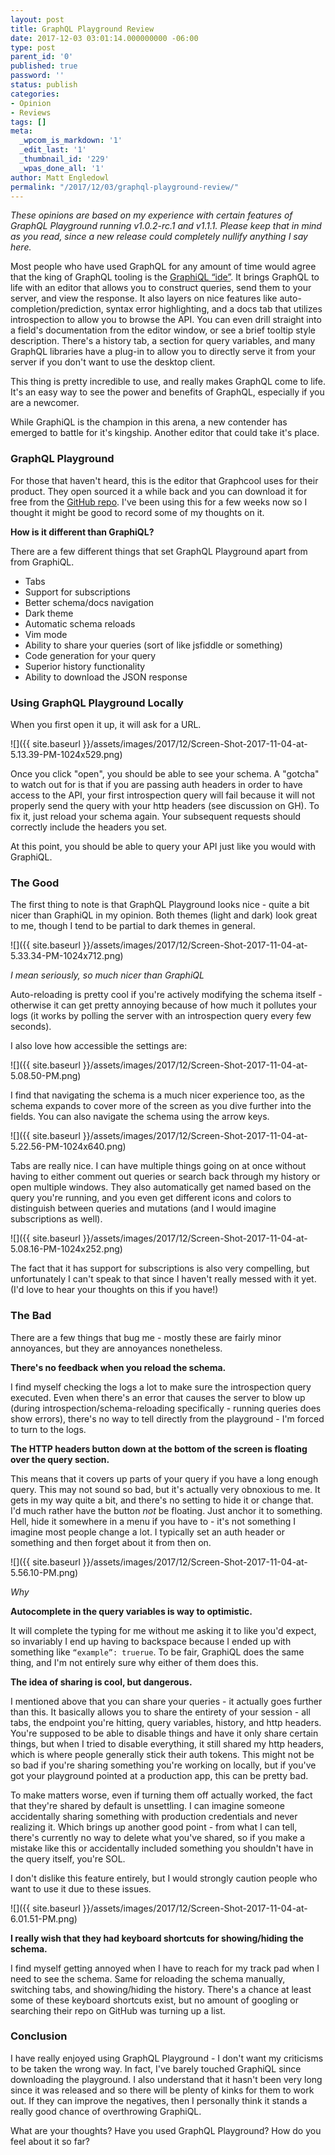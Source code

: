 ```yaml
---
layout: post
title: GraphQL Playground Review
date: 2017-12-03 03:01:14.000000000 -06:00
type: post
parent_id: '0'
published: true
password: ''
status: publish
categories:
- Opinion
- Reviews
tags: []
meta:
  _wpcom_is_markdown: '1'
  _edit_last: '1'
  _thumbnail_id: '229'
  _wpas_done_all: '1'
author: Matt Engledowl
permalink: "/2017/12/03/graphql-playground-review/"
---
```

_These opinions are based on my experience with certain features of GraphQL Playground running v1.0.2-rc.1 and v1.1.1. Please keep that in mind as you read, since a new release could completely nullify anything I say here._

Most people who have used GraphQL for any amount of time would agree that the king of GraphQL tooling is the [GraphiQL “ide”](https://github.com/graphql/graphiql). It brings GraphQL to life with an editor that allows you to construct queries, send them to your server, and view the response. It also layers on nice features like auto-completion/prediction, syntax error highlighting, and a docs tab that utilizes introspection to allow you to browse the API. You can even drill straight into a field's documentation from the editor window, or see a brief tooltip style description. There's a history tab, a section for query variables, and many GraphQL libraries have a plug-in to allow you to directly serve it from your server if you don't want to use the desktop client.

This thing is pretty incredible to use, and really makes GraphQL come to life. It's an easy way to see the power and benefits of GraphQL, especially if you are a newcomer.

While GraphiQL is the champion in this arena, a new contender has emerged to battle for it's kingship. Another editor that could take it's place.

### GraphQL Playground

For those that haven't heard, this is the editor that Graphcool uses for their product. They open sourced it a while back and you can download it for free from the [GitHub repo](https://github.com/graphcool/graphql-playground). I've been using this for a few weeks now so I thought it might be good to record some of my thoughts on it.

**How is it different than GraphiQL?**

There are a few different things that set GraphQL Playground apart from from GraphiQL.

- Tabs
- Support for subscriptions
- Better schema/docs navigation
- Dark theme
- Automatic schema reloads
- Vim mode
- Ability to share your queries (sort of like jsfiddle or something)
- Code generation for your query
- Superior history functionality
- Ability to download the JSON response

### Using GraphQL Playground Locally

When you first open it up, it will ask for a URL.

![]({{ site.baseurl }}/assets/images/2017/12/Screen-Shot-2017-11-04-at-5.13.39-PM-1024x529.png)

Once you click "open", you should be able to see your schema. A "gotcha" to watch out for is that if you are passing auth headers in order to have access to the API, your first introspection query will fail because it will not properly send the query with your http headers (see discussion on GH). To fix it, just reload your schema again. Your subsequent requests should correctly include the headers you set.

At this point, you should be able to query your API just like you would with GraphiQL.

### The Good

The first thing to note is that GraphQL Playground looks nice - quite a bit nicer than GraphiQL in my opinion. Both themes (light and dark) look great to me, though I tend to be partial to dark themes in general.

![]({{ site.baseurl }}/assets/images/2017/12/Screen-Shot-2017-11-04-at-5.33.34-PM-1024x712.png)

_I mean seriously, so much nicer than GraphiQL_

Auto-reloading is pretty cool if you're actively modifying the schema itself - otherwise it can get pretty annoying because of how much it pollutes your logs (it works by polling the server with an introspection query every few seconds).

I also love how accessible the settings are:

![]({{ site.baseurl }}/assets/images/2017/12/Screen-Shot-2017-11-04-at-5.08.50-PM.png)

I find that navigating the schema is a much nicer experience too, as the schema expands to cover more of the screen as you dive further into the fields. You can also navigate the schema using the arrow keys.

![]({{ site.baseurl }}/assets/images/2017/12/Screen-Shot-2017-11-04-at-5.22.56-PM-1024x640.png)

Tabs are really nice. I can have multiple things going on at once without having to either comment out queries or search back through my history or open multiple windows. They also automatically get named based on the query you're running, and you even get different icons and colors to distinguish between queries and mutations (and I would imagine subscriptions as well).

![]({{ site.baseurl }}/assets/images/2017/12/Screen-Shot-2017-11-04-at-5.08.16-PM-1024x252.png)

The fact that it has support for subscriptions is also very compelling, but unfortunately I can't speak to that since I haven't really messed with it yet. (I'd love to hear your thoughts on this if you have!)

### The Bad

There are a few things that bug me - mostly these are fairly minor annoyances, but they are annoyances nonetheless.

**There's no feedback when you reload the schema.**

I find myself checking the logs a lot to make sure the introspection query executed. Even when there's an error that causes the server to blow up (during introspection/schema-reloading specifically - running queries does show errors), there's no way to tell directly from the playground - I'm forced to turn to the logs.

**The HTTP headers button down at the bottom of the screen is floating over the query section.**

This means that it covers up parts of your query if you have a long enough query. This may not sound so bad, but it's actually very obnoxious to me. It gets in my way quite a bit, and there's no setting to hide it or change that. I'd much rather have the button&nbsp;_not_ be floating. Just anchor it to something. Hell, hide it somewhere in a menu if you have to - it's not something I imagine most people change a lot. I typically set an auth header or something and then forget about it from then on.

![]({{ site.baseurl }}/assets/images/2017/12/Screen-Shot-2017-11-04-at-5.56.10-PM.png)

_Why_

**Autocomplete in the query variables is way to optimistic.**

It will complete the typing for me without me asking it to like you'd expect, so invariably I end up having to backspace because I ended up with something like `“example”: truerue`. To be fair, GraphiQL does the same thing, and I'm not entirely sure why either of them does this.

**The idea of sharing is cool, but dangerous.**

I mentioned above that you can share your queries - it actually goes further than this. It basically allows you to share the entirety of your session - all tabs, the endpoint you're hitting, query variables, history, and http headers. You're supposed to be able to disable things and have it only share certain things, but when I tried to disable everything, it still shared my http headers, which is where people generally stick their auth tokens. This might not be so bad if you're sharing something you're working on locally, but if you've got your playground pointed at a production app, this can be pretty bad.

To make matters worse, even if turning them off actually worked, the fact that they're shared by default is unsettling. I can imagine someone accidentally sharing something with production credentials and never realizing it. Which brings up another good point - from what I can tell, there's currently no way to delete what you've shared, so if you make a mistake like this or accidentally included something you shouldn't have in the query itself, you're SOL.

I don't dislike this feature entirely, but I would strongly caution people who want to use it due to these issues.

![]({{ site.baseurl }}/assets/images/2017/12/Screen-Shot-2017-11-04-at-6.01.51-PM.png)

**I really wish that they had keyboard shortcuts for showing/hiding the schema.**

I find myself getting annoyed when I have to reach for my track pad when I need to see the schema. Same for reloading the schema manually, switching tabs, and showing/hiding the history. There's a chance at least some of these keyboard shortcuts exist, but no amount of googling or searching their repo on GitHub was turning up a list.

### Conclusion

I have really enjoyed using GraphQL Playground - I don't want my criticisms to be taken the wrong way. In fact, I've barely touched GraphiQL since downloading the playground. I also understand that it hasn't been very long since it was released and so there will be plenty of kinks for them to work out. If they can improve the negatives, then I personally think it stands a really good chance of overthrowing GraphiQL.

What are your thoughts? Have you used GraphQL Playground? How do you feel about it so far?&nbsp;

